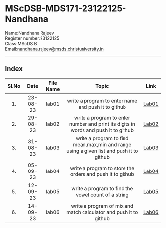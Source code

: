 # MScDSB-MDS171-23122125-Nandhana   

Name:Nandhana Rajeev   
Register number:23122125   
Class:MScDS B   
Email:nandhana.rajeev@msds.christuniversity.in

***
## Index
|Sl.No|Date|File Name|Topic|Link|
|:----:|:----:|:---:|:----:|----|
|1.|23-08-23|lab01|write a program to enter name and push it to github|[Lab01](https://github.com/NandhanaRajeev/MScDSB-MDS171-23122125-Nandhana/blob/dcc9360b3bcffd0db29e6db046fa02bd9b361885/Lab%2001.ipynb)
|2.|29-08-23|lab02|write a program to enter number and print its digits in words and push it to github|[Lab02](https://github.com/NandhanaRajeev/MScDSB-MDS171-23122125-Nandhana/blob/dcc9360b3bcffd0db29e6db046fa02bd9b361885/Lab%2002.ipynb)
|3.|31-08-23|lab03|write a program to find mean,max,min and range using a given list and push it to github|[Lab03](https://github.com/NandhanaRajeev/MScDSB-MDS171-23122125-Nandhana/blob/dcc9360b3bcffd0db29e6db046fa02bd9b361885/Lab%2003.ipynb)
|4.|05-09-23|lab04|write a program to store the orders and push it to github|[Lab04](https://github.com/NandhanaRajeev/MScDSB-MDS171-23122125-Nandhana/blob/dcc9360b3bcffd0db29e6db046fa02bd9b361885/Lab%2004.ipynb)
|5.|12-09-23|lab05|write a program to find the vowel count of a string|[Lab05](https://github.com/NandhanaRajeev/MScDSB-MDS171-23122125-Nandhana/blob/dcc9360b3bcffd0db29e6db046fa02bd9b361885/Lab%2005.ipynb)
|6.|14-09-23|lab06|write a program of mix and match calculator and push it to github|[Lab06](https://github.com/NandhanaRajeev/MScDSB-MDS171-23122125-Nandhana/tree/90bbfd334da58e316505bf3055b59002a49418e7/Lab06)